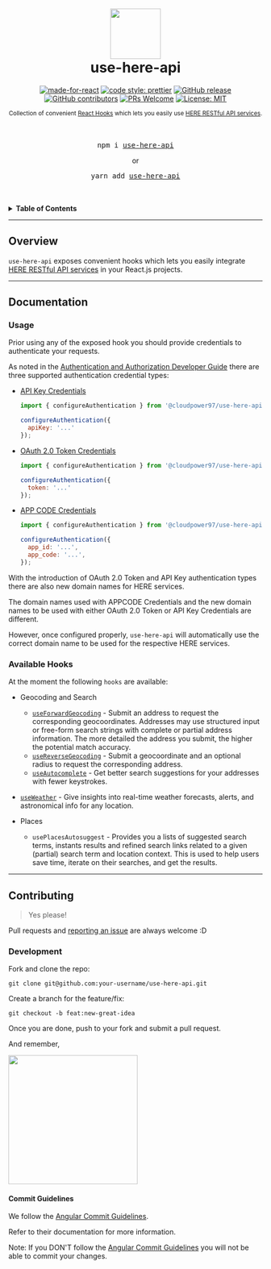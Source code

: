 <div align="center">
  <h1>
    <img src="https://2019.foss4g.org/wp-content/uploads/2019/02/logo_here-194x178.png" alt="" width="100"/>
    <br />
    use-here-api
    <br />
  </h1>

  [![made-for-react](https://img.shields.io/badge/Made%20for-React-1f425f.svg?style=for-the-badge)](https://reactjs.org/)
[![code style: prettier](https://img.shields.io/badge/code_style-prettier-ff69b4.svg?style=for-the-badge)](https://github.com/prettier/prettier)
[![GitHub release](https://img.shields.io/github/release/CloudPower97/use-here-api.svg?style=for-the-badge)](https://GitHub.com/CloudPower97/use-here-api/releases/)
[![GitHub contributors](https://img.shields.io/github/contributors/CloudPower97/use-here-api.svg?style=for-the-badge)](https://GitHub.com/CloudPower97/use-here-api/graphs/contributors/)
[![PRs Welcome](https://img.shields.io/badge/PRs-welcome-brightgreen.svg?style=for-the-badge)](http://makeapullrequest.com)
[![License: MIT](https://img.shields.io/badge/License-MIT-yellow.svg?style=for-the-badge)](https://opensource.org/licenses/MIT)

  <sup>
    Collection of convenient <a href="https://reactjs.org/docs/hooks-intro.html">React Hooks</a> which lets you easily use <a href="https://developer.here.com/">HERE RESTful API services</a>.</em>
  </sup>
  <br />
  <br />
  <br />
  <pre>npm i <a href="https://www.npmjs.com/package/@cloudpower97/use-here-api">use-here-api</a></pre>
  or
  <pre>yarn add <a href="https://www.npmjs.com/package/@cloudpower97/use-here-api">use-here-api</a></pre>
  <br />
  <br />
</div>

<details>
<summary><strong>Table of Contents</strong></summary>

- [Overview](#overview)
- [Documentation](#documentation)
  - [Usage](#usage)
  - [Available Hooks](#available-hooks)
- [Contributing](#contributing)
  - [Development](#development)
  - [Commit Guidelines](#commit-guidelines)

</details>

---

## Overview

`use-here-api` exposes convenient hooks which lets you easily integrate <a href="https://developer.here.com/">HERE RESTful API services</a> in your React.js projects.

---

## Documentation

### Usage

Prior using any of the exposed hook you should provide credentials to authenticate your requests.

As noted in the [Authentication and Authorization Developer Guide](<https://developer.here.com/documentation/authentication/dev_guide/index.html>) there are three supported authentication credential types:

- [API Key Credentials](<https://developer.here.com/documentation/authentication/content/dev_guide/topics/api-key-credentials.html>)

  ```javascript
  import { configureAuthentication } from '@cloudpower97/use-here-api';

  configureAuthentication({
    apiKey: '...'
  });

  ```

- [OAuth 2.0 Token Credentials](<https://developer.here.com/documentation/authentication/content/dev_guide/topics/token.html>)

  ```javascript
  import { configureAuthentication } from '@cloudpower97/use-here-api';

  configureAuthentication({
    token: '...'
  });

  ```

- [APP CODE Credentials](<https://developer.here.com/documentation/authentication/content/dev_guide/topics/app-credentials.html>)

  ```javascript
  import { configureAuthentication } from '@cloudpower97/use-here-api';

  configureAuthentication({
    app_id: '...',
    app_code: '...',
  });

  ```


With the introduction of OAuth 2.0 Token and API Key authentication types there are also new domain names for HERE services.

The domain names used with APPCODE Credentials and the new domain names to be used with either OAuth 2.0 Token or API Key Credentials are different.

However, once configured properly, `use-here-api` will automatically use the correct domain name to be used for the respective HERE services.

### Available Hooks

At the moment the following `hooks` are available:

- Geocoding and Search
  - [`useForwardGeocoding`](./docs/useForwardGeocoding.md) - Submit an address to request the corresponding geocoordinates. Addresses may use structured input or free-form search strings with complete or partial address information.
      The more detailed the address you submit, the higher the potential match accuracy.
  - [`useReverseGeocoding`](./docs/useReverseGeocoding.md) - Submit a geocoordinate and an optional radius to request the corresponding address.
  - [`useAutocomplete`](./docs/useAutocomplete.md) - Get better search suggestions for your addresses with fewer keystrokes.

- [`useWeather`](./docs/useWeather.md) - Give insights into real-time weather forecasts, alerts, and astronomical info for any location.
  
- Places
  - `usePlacesAutosuggest` - Provides you a lists of suggested search terms, instants results and refined search links related to a given (partial) search term and location context.
 This is used to help users save time, iterate on their searches, and get the results.

---

## Contributing

> Yes please!

Pull requests and [reporting an issue](https://github.com/CloudPower97/use-here-api/issues) are always welcome :D

### Development

Fork and clone the repo:

`git clone git@github.com:your-username/use-here-api.git`

Create a branch for the feature/fix:

`git checkout -b feat:new-great-idea`

Once you are done, push to your fork and submit a pull request.

And remember,

<img src="https://i.ibb.co/kmCyRnp/photo6294205586979530928.jpg" border="0" width="256">

#### Commit Guidelines

We follow the [Angular Commit Guidelines](https://github.com/angular/angular.js/blob/master/DEVELOPERS.md#commits).

Refer to their documentation for more information.

Note: If you DON'T follow the [Angular Commit Guidelines](https://github.com/angular/angular.js/blob/master/DEVELOPERS.md#commits) you will not be able to commit your changes.
